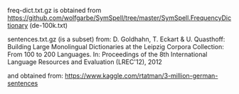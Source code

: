 freq-dict.txt.gz is obtained from https://github.com/wolfgarbe/SymSpell/tree/master/SymSpell.FrequencyDictionary (de-100k.txt)

sentences.txt.gz (is a subset) from:
D. Goldhahn, T. Eckart & U. Quasthoff: Building Large Monolingual Dictionaries at the Leipzig Corpora Collection: From 100 to 200 Languages.
In: Proceedings of the 8th International Language Resources and Evaluation (LREC'12), 2012

and obtained from: https://www.kaggle.com/rtatman/3-million-german-sentences


